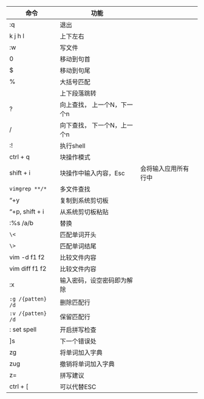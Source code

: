 <table>
<thead>
<tr>
<th>命令</th>
<th>功能</th>
<th></th>
</tr>
</thead>
<tbody>
<tr>
<td>:q</td>
<td>退出</td>
<td></td>
</tr>
<tr>
<td>k j h l</td>
<td>上下左右</td>
<td></td>
</tr>
<tr>
<td>:w</td>
<td>写文件</td>
<td></td>
</tr>
<tr>
<td>0</td>
<td>移动到句首</td>
<td></td>
</tr>
<tr>
<td>$</td>
<td>移动到句尾</td>
<td></td>
</tr>
<tr>
<td>%</td>
<td>大括号匹配</td>
<td></td>
</tr>
<tr>
<td ，="，"></td>
<td>上下段落跳转</td>
<td></td>
</tr>
<tr>
<td>?</td>
<td>向上查找， 上一个N，下一个n</td>
<td></td>
</tr>
<tr>
<td>/</td>
<td>向下查找， 下一个N，上一个n</td>
<td></td>
</tr>
<tr>
<td>:!</td>
<td>执行shell</td>
<td></td>
</tr>
<tr>
<td>ctrl + q</td>
<td>块操作模式</td>
<td></td>
</tr>
<tr>
<td>shift + i</td>
<td>块操作中输入内容，Esc</td>
<td>会将输入应用所有行中</td>
</tr>
<tr>
<td><code>vimgrep **/*</code></td>
<td>多文件查找</td>
<td></td>
</tr>
<tr>
<td>&ldquo;+y</td>
<td>复制到系统剪切板</td>
<td></td>
</tr>
<tr>
<td>&ldquo;+p, shift + i</td>
<td>从系统剪切板粘贴</td>
<td></td>
</tr>
<tr>
<td>:%s /a/b</td>
<td>替换</td>
<td></td>
</tr>
<tr>
<td><code>\&lt;</code></td>
<td>匹配单词开头</td>
<td></td>
</tr>
<tr>
<td><code>\&gt;</code></td>
<td>匹配单词结尾</td>
<td></td>
</tr>
<tr>
<td>vim -d f1 f2</td>
<td>比较文件内容</td>
<td></td>
</tr>
<tr>
<td>vim diff f1 f2</td>
<td>比较文件内容</td>
<td></td>
</tr>
<tr>
<td>:x</td>
<td>输入密码，设空密码即为解除</td>
<td></td>
</tr>
<tr>
<td><code>:g /{patten} /d</code></td>
<td>删除匹配行</td>
<td></td>
</tr>
<tr>
<td><code>:v /{patten} /d</code></td>
<td>保留匹配行</td>
<td></td>
</tr>
<tr>
<td>: set spell</td>
<td>开启拼写检查</td>
<td></td>
</tr>
<tr>
<td>]s</td>
<td>下一个错误处</td>
<td></td>
</tr>
<tr>
<td>zg</td>
<td>将单词加入字典</td>
<td></td>
</tr>
<tr>
<td>zug</td>
<td>撤销将单词加入字典</td>
<td></td>
</tr>
<tr>
<td>z=</td>
<td>拼写建议</td>
<td></td>
</tr>
<tr>
<td>ctrl + [</td>
<td>可以代替ESC</td>
<td></td>
</tr>
</tbody>
</table>
